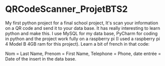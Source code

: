 # QRCodeScanner_ProjetBTS2
My first python project for a final school project, It's scan your information on a QR code and send it to your data base. It has really interesting to learn python and make this. 
I use MySQL for my data base, PyCharm for coding in python and the project work fully on a raspberry pi (I used a raspberry pi 4 Model B 4GB ram for this project).
Learn a bit of french in that code:

Nom = Last Name,
Prenom = First Name,
Telephone = Phone,
date entrée = Date of the insert in the data base.
